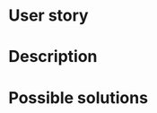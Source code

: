 # User story
<!--  The user story connected to this issue.
      Should be in this format: 
      As <User>, I want <Feature> so that i can <Goal> -->


# Description
<!--  A more comprehensive description of the problem you want to solve
      and/or feature you want to implement -->


# Possible solutions
<!--  Only if you feel that you have a good solution, or relevant info -->
